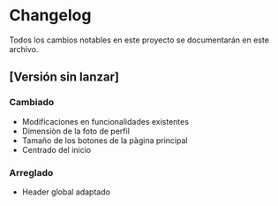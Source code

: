 # Changelog
Todos los cambios notables en este proyecto se documentarán en este archivo.

## [Versión sin lanzar]

### Cambiado
- Modificaciones en funcionalidades existentes
- Dimensiòn de la foto de perfil
- Tamaño de los botones de la pàgina principal
- Centrado del inicio

### Arreglado
- Header global adaptado